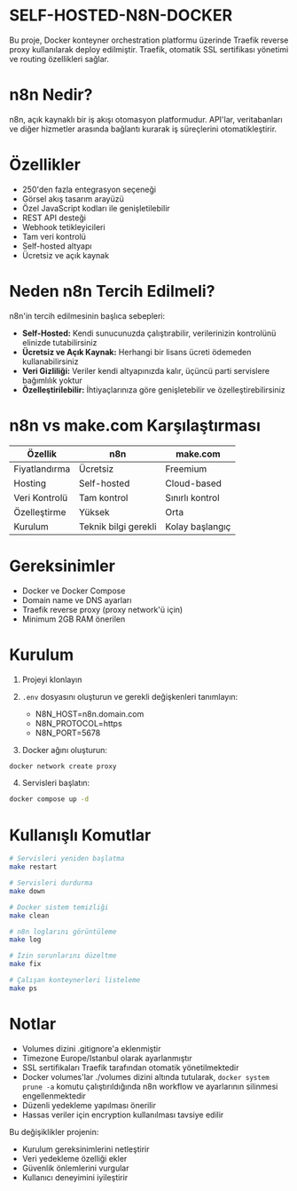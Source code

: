 # SELF-HOSTED-N8N-DOCKER

Bu proje, Docker konteyner orchestration platformu üzerinde Traefik reverse proxy kullanılarak deploy edilmiştir. Traefik, otomatik SSL sertifikası yönetimi ve routing özellikleri sağlar.

# n8n Nedir?

n8n, açık kaynaklı bir iş akışı otomasyon platformudur. API'lar, veritabanları ve diğer hizmetler arasında bağlantı kurarak iş süreçlerini otomatikleştirir.

# Özellikler

- 250'den fazla entegrasyon seçeneği
- Görsel akış tasarım arayüzü
- Özel JavaScript kodları ile genişletilebilir
- REST API desteği
- Webhook tetikleyicileri
- Tam veri kontrolü
- Self-hosted altyapı
- Ücretsiz ve açık kaynak

# Neden n8n Tercih Edilmeli?

n8n'in tercih edilmesinin başlıca sebepleri:

- **Self-Hosted:** Kendi sunucunuzda çalıştırabilir, verilerinizin kontrolünü elinizde tutabilirsiniz
- **Ücretsiz ve Açık Kaynak:** Herhangi bir lisans ücreti ödemeden kullanabilirsiniz
- **Veri Gizliliği:** Veriler kendi altyapınızda kalır, üçüncü parti servislere bağımlılık yoktur
- **Özelleştirilebilir:** İhtiyaçlarınıza göre genişletebilir ve özelleştirebilirsiniz

# n8n vs make.com Karşılaştırması

| Özellik       | n8n                  | make.com        |
| ------------- | -------------------- | --------------- |
| Fiyatlandırma | Ücretsiz             | Freemium        |
| Hosting       | Self-hosted          | Cloud-based     |
| Veri Kontrolü | Tam kontrol          | Sınırlı kontrol |
| Özelleştirme  | Yüksek               | Orta            |
| Kurulum       | Teknik bilgi gerekli | Kolay başlangıç |

# Gereksinimler

- Docker ve Docker Compose
- Domain name ve DNS ayarları
- Traefik reverse proxy (proxy network'ü için)
- Minimum 2GB RAM önerilen

# Kurulum

1. Projeyi klonlayın
2. `.env` dosyasını oluşturun ve gerekli değişkenleri tanımlayın:

   - N8N_HOST=n8n.domain.com
   - N8N_PROTOCOL=https
   - N8N_PORT=5678

3. Docker ağını oluşturun:

```bash
docker network create proxy
```

4. Servisleri başlatın:

```bash
docker compose up -d
```

# Kullanışlı Komutlar

```bash
# Servisleri yeniden başlatma
make restart

# Servisleri durdurma
make down

# Docker sistem temizliği
make clean

# n8n loglarını görüntüleme
make log

# İzin sorunlarını düzeltme
make fix

# Çalışan konteynerleri listeleme
make ps
```

# Notlar

- Volumes dizini .gitignore'a eklenmiştir
- Timezone Europe/Istanbul olarak ayarlanmıştır
- SSL sertifikaları Traefik tarafından otomatik yönetilmektedir
- Docker volumes'lar ./volumes dizini altında tutularak, `docker system prune -a` komutu çalıştırıldığında n8n workflow ve ayarlarının silinmesi engellenmektedir
- Düzenli yedekleme yapılması önerilir
- Hassas veriler için encryption kullanılması tavsiye edilir

Bu değişiklikler projenin:

- Kurulum gereksinimlerini netleştirir
- Veri yedekleme özelliği ekler
- Güvenlik önlemlerini vurgular
- Kullanıcı deneyimini iyileştirir
